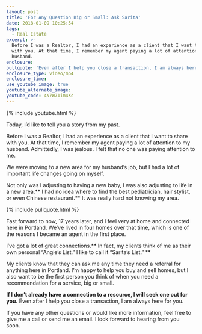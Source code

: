```yaml
---
layout: post
title: 'For Any Question Big or Small: Ask Sarita'
date: 2018-01-09 10:25:54
tags:
  - Real Estate
excerpt: >-
  Before I was a Realtor, I had an experience as a client that I want to share
  with you. At that time, I remember my agent paying a lot of attention to my
  husband.
enclosure:
pullquote: 'Even after I help you close a transaction, I am always here for you.'
enclosure_type: video/mp4
enclosure_time:
use_youtube_image: true
youtube_alternate_image:
youtube_code: 4N7W71im4Xc
---
```



{% include youtube.html %}

Today, I’d like to tell you a story from my past.

Before I was a Realtor, I had an experience as a client that I want to share with you. At that time, I remember my agent paying a lot of attention to my husband. Admittedly, I was jealous. I felt that no one was paying attention to me.&nbsp;

We were moving to a new area for my husband’s job, but I had a lot of important life changes going on myself.&nbsp;

Not only was I adjusting to having a new baby, I was also adjusting to life in a new area.** I had no idea where to find the best pediatrician, hair stylist, or even Chinese restaurant.** It was really hard not knowing my area.&nbsp;

{% include pullquote.html %}

Fast forward to now, 17 years later, and I feel very at home and connected here in Portland. We’ve lived in four homes over that time, which is one of the reasons I became an agent in the first place.&nbsp;

I’ve got a lot of great connections.** In fact, my clients think of me as their own personal “Angie’s List.” I like to call it “Sarita’s List.”&nbsp;**

My clients know that they can ask me any time they need a referral for anything here in Portland. I’m happy to help you buy and sell homes, but I also want to be the first person you think of when you need a recommendation for a service, big or small.&nbsp;

**If I don’t already have a connection to a resource, I will seek one out for you.** Even after I help you close a transaction, I am always here for you.&nbsp;

If you have any other questions or would like more information, feel free to give me a call or send me an email. I look forward to hearing from you soon.&nbsp;